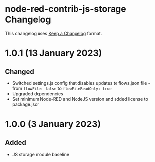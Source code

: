 # node-red-contrib-js-storage Changelog

This changelog uses [Keep a Changelog](https://keepachangelog.com/en/1.0.0/) format.

# 1.0.1 (13 January 2023)

## Changed

- Switched settings.js config that disables updates to flows.json file - from `flowFile: false` to `flowFileReadOnly: true`
- Upgraded dependencies
- Set minimum Node-RED and NodeJS version and added license to package.json

# 1.0.0 (3 January 2023)

## Added

- JS storage module baseline
